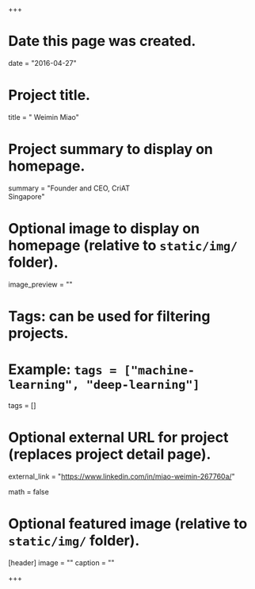 +++
# Date this page was created.
date = "2016-04-27"

# Project title.
title = "   Weimin Miao"

# Project summary to display on homepage.
summary = "Founder and CEO, CriAT<br>Singapore"

# Optional image to display on homepage (relative to `static/img/` folder).
image_preview = ""

# Tags: can be used for filtering projects.
# Example: `tags = ["machine-learning", "deep-learning"]`
tags = []

# Optional external URL for project (replaces project detail page).
external_link = "https://www.linkedin.com/in/miao-weimin-267760a/"

math = false

# Optional featured image (relative to `static/img/` folder).
[header]
image = ""
caption = ""

+++
